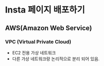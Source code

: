 # Insta 페이지 배포하기
## AWS(Amazon Web Service)
### VPC (Virtual Private Cloud)
- EC2 전용 가상 네트워크
- 다른 가상 네트워크랑 논리적으로 분리 되어 있음.
